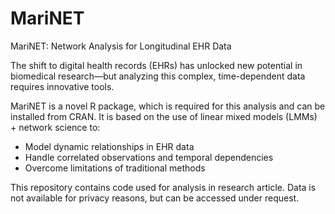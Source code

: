 # MariNET
MariNET: Network Analysis for Longitudinal EHR Data

The shift to digital health records (EHRs) has unlocked new potential in biomedical research—but analyzing this complex, time-dependent data requires innovative tools.

MariNET is a novel R package, which is required for this analysis and can be installed from CRAN. It is based on the use of linear mixed models (LMMs) + network science to:

- Model dynamic relationships in EHR data
- Handle correlated observations and temporal dependencies
- Overcome limitations of traditional methods 

This repository contains code used for analysis in research article. Data is not available for privacy reasons, but can be accessed under request.